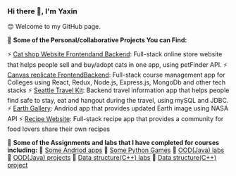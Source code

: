 ### Hi there 👋, I'm Yaxin

😊 Welcome to my GitHub page.

🔎 **Some of the Personal/collaborative Projects You can Find:**

⚡ [Cat shop Website Frontend](https://github.com/yuxiaomi666/cat-shop-react-client-app)[and Backend](https://github.com/feiergu/cat-shop-node-server-app): Full-stack online store website that helps people sell and buy/adopt cats in one app, using petFinder API.
⚡ [Canvas replicate Frontend](https://github.com/yuxiaomi666/kanbas-react-web-app)[Backend](https://github.com/yuxiaomi666/kanbas-node-server-app): Full-stack course management app for Colleges using React, Redux, Node.js, Express.js, MongoDb and other tech stacks
⚡ [Seattle Travel Kit](https://github.com/5200-GroupProject/PM4): Backend travel information app that helps people find safe to stay, eat and hangout during the travel, using mySQL and JDBC. 
⚡ [Earth Gallery](https://github.com/yuxiaomi666/AND101/tree/main/project7-epic-part3): Andriod app that provides updated Earth image using NASA API
⚡ [Recipe Website](https://github.com/yuxiaomi666/recipe): Full-stack recipe app that provides a community for food lovers share their own recipes 

🔎 **Some of the Assignments and labs that I have completed for courses including:**
🌱 [Some Andriod apps](https://github.com/yuxiaomi666/AND101)
🌱 [Some Python Games](https://github.khoury.northeastern.edu/CS-5001-SEA-Spring2023/student-YaxinYu) 
🌱 [OOD(Java) labs](https://github.khoury.northeastern.edu/CS5004-Summer2023/Student_repo_Yaxin_Yu)
👯 [OOD(Java) projects](https://github.khoury.northeastern.edu/CS5004-Summer2023/Team_repo_Kaijun_Qiuying_Yaxin)
🌱 [Data structure(C++) labs](https://github.khoury.northeastern.edu/CS5008-Fall-2023/student-YaxinYu)
👯 [Data structure(C++) project](https://github.khoury.northeastern.edu/CS5008-Fall-2023/Team_Repo_YaxinYu_FrankLuo)

<!--
**yuxiaomi666/yuxiaomi666** is a ✨ _special_ ✨ repository because its `README.md` (this file) appears on your GitHub profile.

Here are some ideas to get you started:

- 🔭 I’m currently working on ...
- 🌱 I’m currently learning ...
- 👯 I’m looking to collaborate on ...
- 🤔 I’m looking for help with ...
- 💬 Ask me about ...
- 📫 How to reach me: ...
- 😄 Pronouns: ...
- ⚡ Fun fact: ...
-->
